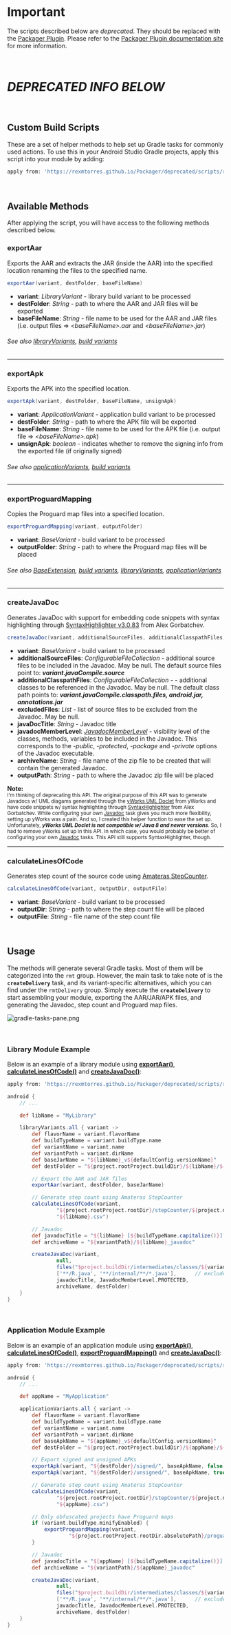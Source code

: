 # Important

The scripts described below are *deprecated*.  They should be replaced with the [Packager Plugin](https://bintray.com/rainai/maven/packager).  Please refer to the [Packager Plugin documentation site](https://rexmtorres.github.io/Packager/docs/) for more information.

<br/>  

*DEPRECATED INFO BELOW*
======

<br/>  

## Custom Build Scripts

These are a set of helper methods to help set up Gradle tasks for commonly used actions.  To use this in your Android Studio Gradle projects, apply this script into your module by adding:
```gradle
apply from: 'https://rexmtorres.github.io/Packager/deprecated/scripts/rmt.gradle'
```

<br/>  

## Available Methods

After applying the script, you will have access to the following methods described below.

### **exportAar**
Exports the AAR and extracts the JAR (inside the AAR) into the specified location renaming the files to the specified name.
  
```gradle
exportAar(variant, destFolder, baseFileName)
```
* **variant**: *LibraryVariant* - library build variant to be processed
* **destFolder**: *String* - path to where the AAR and JAR files will be exported
* **baseFileName**: *String* - file name to be used for the AAR and JAR files
(i.e. output files => *&lt;baseFileName>.aar* and *&lt;baseFileName>.jar*)

###### See also [libraryVariants](https://google.github.io/android-gradle-dsl/current/com.android.build.gradle.LibraryExtension.html#com.android.build.gradle.LibraryExtension:libraryVariants), [build variants](https://developer.android.com/studio/build/build-variants)

---

### **exportApk**
Exports the APK into the specified location.

```gradle
exportApk(variant, destFolder, baseFileName, unsignApk)
```
* **variant**: *ApplicationVariant* - application build variant to be processed
* **destFolder**: *String* - path to where the APK file will be exported
* **baseFileName**: *String* - file name to be used for the APK file (i.e. output file => *&lt;baseFileName>.apk*)
* **unsignApk**: *boolean* - indicates whether to remove the signing info from the exported file
(if originally signed)

###### See also [applicationVariants](https://google.github.io/android-gradle-dsl/current/com.android.build.gradle.AppExtension.html#com.android.build.gradle.AppExtension:applicationVariants), [build variants](https://developer.android.com/studio/build/build-variants)

---

### **exportProguardMapping**
Copies the Proguard map files into a specified location.

```gradle
exportProguardMapping(variant, outputFolder)
```
* **variant**: *BaseVariant* - build variant to be processed
* **outputFolder**: *String* - path to where the Proguard map files will be placed

###### See also [BaseExtension](https://google.github.io/android-gradle-dsl/current/com.android.build.gradle.BaseExtension.html), [build variants](https://developer.android.com/studio/build/build-variants), [libraryVariants](https://google.github.io/android-gradle-dsl/current/com.android.build.gradle.LibraryExtension.html#com.android.build.gradle.LibraryExtension:libraryVariants), [applicationVariants](https://google.github.io/android-gradle-dsl/current/com.android.build.gradle.AppExtension.html#com.android.build.gradle.AppExtension:applicationVariants)

---

### **createJavaDoc**
Generates JavaDoc with support for embedding code snippets with syntax highlighting through [SyntaxHighlighter v3.0.83](http://alexgorbatchev.com/SyntaxHighlighter/) from Alex Gorbatchev.

```gradle
createJavaDoc(variant, additionalSourceFiles, additionalClasspathFiles, excludedFiles, javaDocTitle, javadocMemberLevel, archiveName, outputPath)
```
* **variant**: *BaseVariant* - build variant to be processed
* **additionalSourceFiles**: *ConfigurableFileCollection* - additional source files to be included in the Javadoc.  May be null.  The default source files point to: ***variant.javaCompile.source***
* **additionalClasspathFiles**: *ConfigurableFileCollection* - - additional classes to be referenced in the Javadoc.  May be null.  The default class path points to: ***variant.javaCompile.classpath.files, android.jar, annotations.jar***
* **excludedFiles**: *List* - list of source files to be excluded from the Javadoc.  May be null.
* **javaDocTitle**: *String* - Javadoc title
* **javadocMemberLevel**: *[JavadocMemberLevel](https://docs.gradle.org/current/javadoc/org/gradle/external/javadoc/JavadocMemberLevel.html)* - visibility level of the classes, methods, variables to be included in the Javadoc.  This corresponds to the *-public*, *-protected*, *-package* and *-private* options of the Javadoc executable.
* **archiveName**: *String* - file name of the zip file to be created that will contain the generated Javadoc.
* **outputPath**: *String* - path to where the Javadoc zip file will be placed

**Note:**<br/>
<sub>I'm thinking of deprecating this API.  The original purpose of this API was to generate Javadocs w/ UML diagams generated through the [yWorks UML Doclet](https://www.yworks.com/downloads#yDoc) from yWorks and have code snippets w/ syntax highlighting through [SyntaxHighlighter](http://alexgorbatchev.com/SyntaxHighlighter/) from Alex Gorbatchev.  While configuring your own [Javadoc](https://docs.gradle.org/current/dsl/org.gradle.api.tasks.javadoc.Javadoc.html) task gives you much more flexibility, setting up yWorks was a pain.  And so, I created this helper function to ease the set up.  Unfortunately, ***yWorks UML Doclet is not compatible w/ Java 8 and newer versions***.  So, I had to remove yWorks set up in this API.  In which case, you would probably be better of configuring your own [Javadoc](https://docs.gradle.org/current/dsl/org.gradle.api.tasks.javadoc.Javadoc.html) tasks.  This API still supports SyntaxHighlighter, though.</sub>

---

### **calculateLinesOfCode**
Generates step count of the source code using [Amateras StepCounter](http://amateras.osdn.jp/cgi-bin/fswiki/wiki.cgi?page=StepCounter).
  
  ```gradle
  calculateLinesOfCode(variant, outputDir, outputFile)
  ```
  * **variant**: *BaseVariant* - build variant to be processed
  * **outputDir**: *String* - path to where the step count file will be placed
  * **outputFile**: *String* - file name of the step count file

<br/>  

## Usage

The methods will generate several Gradle tasks.  Most of them will be categorized into the `rmt` group.  However, the main task to take note of is the **`createDelivery`** task, and its variant-specific alternatives, which you can find under the `rmtDelivery` group.  Simply execute the **`createDelivery`** to start assembling your module, exporting the AAR/JAR/APK files, and generating the Javadoc, step count and Proguard map files.

![gradle-tasks-pane.png](docs/gradle-tasks-pane.png)

<br/>  

### Library Module Example

Below is an example of a library module using [**exportAar()**](#exportaar), [**calculateLinesOfCode()**](#calculatelinesofcode) and [**createJavaDoc()**](#createjavadoc):
```gradle
apply from: 'https://rexmtorres.github.io/Packager/deprecated/scripts/rmt.gradle'

android {
    // ...

    def libName = "MyLibrary"

    libraryVariants.all { variant ->
        def flavorName = variant.flavorName
        def buildTypeName = variant.buildType.name
        def variantName = variant.name
        def variantPath = variant.dirName
        def baseJarName = "${libName}_v${defaultConfig.versionName}"
        def destFolder = "${project.rootProject.buildDir}/${libName}/${variantPath}"

        // Export the AAR and JAR files
        exportAar(variant, destFolder, baseJarName)

        // Generate step count using Amateras StepCounter
        calculateLinesOfCode(variant,
                "${project.rootProject.rootDir}/stepCounter/${project.name}/${variantPath}",
                "${libName}.csv")

        // Javadoc
        def javadocTitle = "${libName} [${buildTypeName.capitalize()}] - v${defaultConfig.versionName} API Reference"
        def archiveName = "${variantPath}/${libName}_javadoc"

        createJavaDoc(variant,
                null,                                                               // no additional sources
                files("$project.buildDir/intermediates/classes/${variantPath}"),    // add a class reference so that JavaDoc can still find the excluded classes
                ['**/R.java', '**/internal/**/*.java'],      // exclude these files
                javadocTitle, JavadocMemberLevel.PROTECTED,
                archiveName, destFolder)
    }
}
```

<br/>  

### Application Module Example

Below is an example of an application module using [**exportApk()**](#exportapk), [**calculateLinesOfCode()**](#calculatelinesofcode), [**exportProguardMapping()**](#exportproguardmapping) and [**createJavaDoc()**](#createjavadoc):
```gradle
apply from: 'https://rexmtorres.github.io/Packager/deprecated/scripts/rmt.gradle'

android {
    // ...

    def appName = "MyApplication"

    applicationVariants.all { variant ->
        def flavorName = variant.flavorName
        def buildTypeName = variant.buildType.name
        def variantName = variant.name
        def variantPath = variant.dirName
        def baseApkName = "${appName}_v${defaultConfig.versionName}"
        def destFolder = "${project.rootProject.buildDir}/${appName}/${variantPath}"

        // Export signed and unsigned APKs
        exportApk(variant, "${destFolder}/signed/", baseApkName, false)
        exportApk(variant, "${destFolder}/unsigned/", baseApkName, true)

        // Generate step count using Amateras StepCounter
        calculateLinesOfCode(variant,
                "${project.rootProject.rootDir}/stepCounter/${project.name}/${variantPath}",
                "${appName}.csv")

        // Only obfuscated projects have Proguard maps
        if (variant.buildType.minifyEnabled) {
            exportProguardMapping(variant,
                    "${project.rootProject.rootDir.absolutePath}/proguardMap/${project.name}/${variantPath}/${baseApkName}")
        }

        // Javadoc
        def javadocTitle = "${appName} [${buildTypeName.capitalize()}] - v${defaultConfig.versionName} API Reference"
        def archiveName = "${variantPath}/${appName}_javadoc"

        createJavaDoc(variant,
                null,                                                               // no additional sources
                files("$project.buildDir/intermediates/classes/${variantPath}"),    // add a class reference so that JavaDoc can still find the excluded classes
                ['**/R.java', '**/internal/**/*.java'],      // exclude these files
                javadocTitle, JavadocMemberLevel.PROTECTED,
                archiveName, destFolder)
    }
}
```
